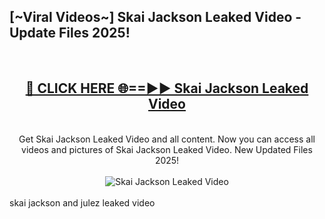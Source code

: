 <h2>[~Viral Videos~] Skai Jackson Leaked Video - Update Files 2025!</h2>
<br>
<div align="center">
<h2><a href="https://betterlinks.top/A2PfLJ" rel="nofollow">🔴 CLICK HERE 🌐==►► Skai Jackson Leaked Video</a></h2>
<br>
Get Skai Jackson Leaked Video and all content. Now you can access all videos and pictures of Skai Jackson Leaked Video. New Updated Files 2025!
<br>
<br>
<a href="https://betterlinks.top/A2PfLJ" rel="nofollow" data-target="animated-image.originalLink"><img src="https://i.ibb.co.com/WyWwxjT/player-gif2.gif" alt="Skai Jackson Leaked Video" style="max-width: 100%; display: inline-block;" data-target="animated-image.originalImage"></a>
</div>
<br>
skai jackson and julez leaked video